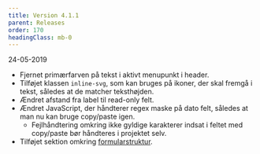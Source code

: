 ```yaml
---
title: Version 4.1.1
parent: Releases
order: 170
headingClass: mb-0
---
```

<p class="small-text mt-0">24-05-2019</p>

- Fjernet primærfarven på tekst i aktivt menupunkt i header.</li>
- Tilføjet klassen <code>inline-svg</code>, som kan bruges på ikoner, der skal fremgå i tekst, således at de matcher teksthøjden.</li>
- Ændret afstand fra label til read-only felt.</li>
- Ændret JavaScript, der håndterer regex maske på dato felt, således at man nu kan bruge copy/paste igen.
    - Fejlhåndtering omkring ikke gyldige karakterer indsat i feltet med copy/paste bør håndteres i projektet selv.
- Tilføjet sektion omkring <a href="/komponenter/form-controls/#struktur-fieldset">formularstruktur</a>.</li>
